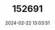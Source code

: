 ---
title: "152691"
category: "Pereskiopsis kellermanii"
draft: false
date: 2024-02-22 13:03:51
languages:
  Spanish; Castilian: ["Cola Lagarto"]
---